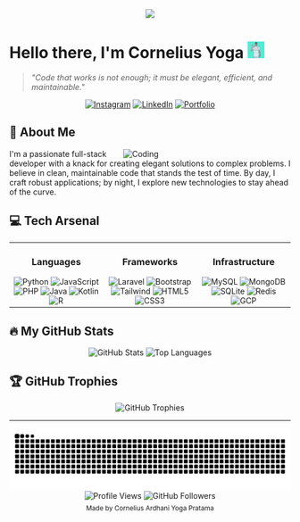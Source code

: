 <div align="center">
  <img src="https://readme-typing-svg.herokuapp.com/?lines=Welcome+to+my+GitHub+profile!;Full-stack+Developer;Problem+Solver;Code+Enthusiast&font=Fira%20Code&center=true&width=440&height=45&color=f75c7e&vCenter=true&size=22">
</div>

# Hello there, I'm Cornelius Yoga <img src="https://raw.githubusercontent.com/CZY774/CZY774/main/wave.gif" width="30px">

> *"Code that works is not enough; it must be elegant, efficient, and maintainable."*

<p align="center">
  <a href="https://instagram.com/corneliusyoga"><img alt="Instagram" src="https://img.shields.io/badge/Instagram-%23E4405F.svg?&style=for-the-badge&logo=Instagram&logoColor=white"/></a>
  <a href="https://linkedin.com/in/cornelius-yoga-783b6a291"><img alt="LinkedIn" src="https://img.shields.io/badge/linkedin%20-%230077B5.svg?&style=for-the-badge&logo=linkedin&logoColor=white"/></a>
  <a href="https://czy.digital"><img alt="Portfolio" src="https://img.shields.io/badge/Portfolio-%23000000.svg?&style=for-the-badge&logo=safari&logoColor=white"/></a>
</p>

## 🚀 About Me

<img align="right" alt="Coding" width="300" src="https://cdn.dribbble.com/users/1162077/screenshots/3848914/programmer.gif">

I'm a passionate full-stack developer with a knack for creating elegant solutions to complex problems. I believe in clean, maintainable code that stands the test of time. By day, I craft robust applications; by night, I explore new technologies to stay ahead of the curve.

## 💻 Tech Arsenal

<table>
  <tr>
    <td valign="top" width="33%">
      <h3 align="center">Languages</h3>
      <div align="center">
        <img src="https://img.shields.io/badge/Python-%233776AB.svg?style=for-the-badge&logo=python&logoColor=white" alt="Python" />
        <img src="https://img.shields.io/badge/JavaScript-%23F7DF1E.svg?style=for-the-badge&logo=javascript&logoColor=black" alt="JavaScript" />
        <img src="https://img.shields.io/badge/PHP-%23777BB4.svg?style=for-the-badge&logo=php&logoColor=white" alt="PHP" />
        <img src="https://img.shields.io/badge/Java-%23ED8B00.svg?style=for-the-badge&logo=java&logoColor=white" alt="Java" />
        <img src="https://img.shields.io/badge/Kotlin-%230095D5.svg?style=for-the-badge&logo=kotlin&logoColor=white" alt="Kotlin" />
        <img src="https://img.shields.io/badge/R-%23276DC3.svg?style=for-the-badge&logo=r&logoColor=white" alt="R" />
      </div>
    </td>
    <td valign="top" width="33%">
      <h3 align="center">Frameworks</h3>
      <div align="center">
        <img src="https://img.shields.io/badge/Laravel-%23FF2D20.svg?style=for-the-badge&logo=laravel&logoColor=white" alt="Laravel" />
        <img src="https://img.shields.io/badge/Bootstrap-%237952B3.svg?style=for-the-badge&logo=bootstrap&logoColor=white" alt="Bootstrap" />
        <img src="https://img.shields.io/badge/TailwindCSS-%2338B2AC.svg?style=for-the-badge&logo=tailwind-css&logoColor=white" alt="Tailwind" />
        <img src="https://img.shields.io/badge/HTML5-%23E34F26.svg?style=for-the-badge&logo=html5&logoColor=white" alt="HTML5" />
        <img src="https://img.shields.io/badge/CSS3-%231572B6.svg?style=for-the-badge&logo=css3&logoColor=white" alt="CSS3" />
      </div>
    </td>
    <td valign="top" width="33%">
      <h3 align="center">Infrastructure</h3>
      <div align="center">
        <img src="https://img.shields.io/badge/MySQL-%234479A1.svg?style=for-the-badge&logo=mysql&logoColor=white" alt="MySQL" />
        <img src="https://img.shields.io/badge/MongoDB-%2347A248.svg?style=for-the-badge&logo=mongodb&logoColor=white" alt="MongoDB" />
        <img src="https://img.shields.io/badge/SQLite-%23003B57.svg?style=for-the-badge&logo=sqlite&logoColor=white" alt="SQLite" />
        <img src="https://img.shields.io/badge/Redis-%23DC382D.svg?style=for-the-badge&logo=redis&logoColor=white" alt="Redis" />
        <img src="https://img.shields.io/badge/GCP-%234285F4.svg?style=for-the-badge&logo=google-cloud&logoColor=white" alt="GCP" />
      </div>
    </td>
  </tr>
</table>

## 🔥 My GitHub Stats

<div align="center">
  <img src="https://github-readme-stats.vercel.app/api?username=CZY774&show_icons=true&count_private=true&theme=tokyonight&hide_border=true&bg_color=0D1117" alt="GitHub Stats" width="48%" />
  <img src="https://github-readme-stats.vercel.app/api/top-langs/?username=CZY774&langs_count=8&count_private=true&layout=compact&theme=tokyonight&hide_border=true&bg_color=0D1117" alt="Top Languages" width="48%" />
</div>

## 🏆 GitHub Trophies

<p align="center">
  <img src="https://github-profile-trophy.vercel.app/?username=CZY774&theme=nord&column=7&no-frame=true&margin-w=15&margin-h=15" alt="GitHub Trophies" />
</p>

---

<div align="center">
  <img src="https://raw.githubusercontent.com/CZY774/CZY774/output/github-contribution-grid-snake.svg" alt="Snake animation" />
</div>

<div align="center">
  <img src="https://komarev.com/ghpvc/?username=CZY774&label=Profile%20Views&color=0e75b6&style=flat" alt="Profile Views" />
  <img src="https://img.shields.io/github/followers/CZY774?style=social" alt="GitHub Followers" />
</div>

<div align="center">
  <sub>Made by Cornelius Ardhani Yoga Pratama</sub>
</div>
